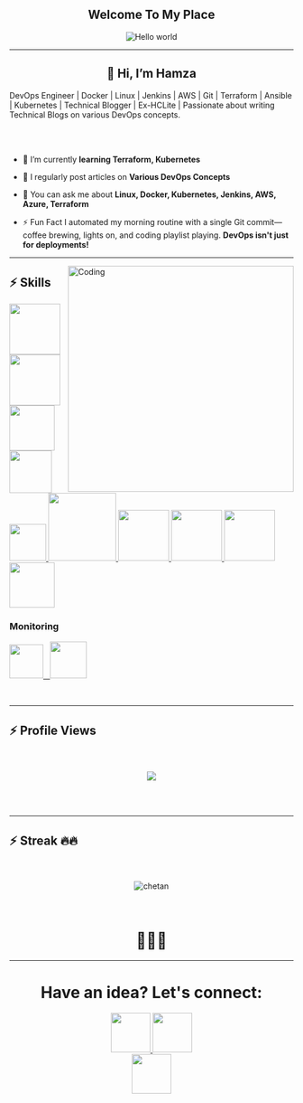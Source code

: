 <p align="center">
<h2 align="center"> 
Welcome To My Place 
</h2></p>

<p align="center"> 
<p align="center"> 
<img src="[https://raw.githubusercontent.com/sagar-viradiya/sagar-viradiya/master/resources/banner.png](https://dribbble.com/shots/3926962-Take-Intelligent-Risks-Linkedin/attachments/10099950?mode=media)" alt="Hello world">


<hr>
<h2 align="center">👋 Hi, I’m Hamza</h2>

DevOps Engineer  | Docker | Linux | Jenkins | AWS | Git | Terraform | Ansible | Kubernetes | Technical Blogger | Ex-HCLite | Passionate about writing Technical Blogs on various DevOps concepts.

<br>
<br>

- 🔭 I’m currently **learning Terraform, Kubernetes**
- 📝 I regularly post articles on **Various DevOps Concepts**

- 💬 You can ask me about **Linux, Docker, Kubernetes, Jenkins, AWS, Azure, Terraform**

- ⚡ Fun Fact I automated my morning routine with a single Git commit—coffee brewing, lights on, and coding playlist playing. **DevOps isn't just for deployments!**

<hr>
<Img align="right" alt="Coding" width="400" src="https://cdn.dribbble.com/users/1162077/screenshots/3848914/programmer.gif">

   ## :zap: Skills

   <a href="https://www.linux.org/" target="_blanfalse" />
    <img src="https://www.vectorlogo.zone/logos/linux/linux-icon.svg"  height="90" />
  </a>
   <a href="https://aws.amazon.com/" target="_blank" >
    <img src="https://www.vectorlogo.zone/logos/amazon_aws/amazon_aws-icon.svg"  height="90" />
  </a>
  <a href="https://www.docker.com/" target="_blank" >
    <img src="https://raw.githubusercontent.com/itsksaurabh/itsksaurabh/master/assets/docker.gif"  height="80" /> 
  </a>
  <a href="https://kubernetes.io/" target="_blank" >
    <img src="https://raw.githubusercontent.com/itsksaurabh/itsksaurabh/master/assets/k8s.gif"  height="75" />
  </a>
  <a href="https://docs.gitlab.com/ee/ci/" target="_blank" >
    <img src="https://raw.githubusercontent.com/itsksaurabh/itsksaurabh/master/assets/cicd.gif"  height="65" />
  </a>
  <a href="https://www.terraform.io/" target="_blank" >
    <img src="https://raw.githubusercontent.com/itsksaurabh/itsksaurabh/master/assets/terraform.gif" width="120" />
  </a>
   </a>
    <a href="https://www.jenkins.io/" target="_blank" >
    <img src="https://raw.githubusercontent.com/DARK-art108/ItsRitesh/master/assets/ll.png" height="90" />
  </a>
  <a href="https://www.ansible.com/" target="_blank" >
    <img src="https://www.vectorlogo.zone/logos/ansible/ansible-icon.svg"  height="90" />
  </a>
 </a>
    <a href="https://pages.github.com/?(null)" target="_blank" >
   <img src="https://media.giphy.com/media/kH1DBkPNyZPOk0BxrM/giphy.gif" width="90" />
  </a>
 </a>
  <a href="https://code.visualstudio.com/" target="_blank" >
     <img src="https://i.giphy.com/media/IdyAQJVN2kVPNUrojM/200.webp"  height="80" /> 
  </a>

 ### Monitoring
  
 <p float="left">
  <a href="https://grafana.com/" target="_blank" >
    <img src="https://raw.githubusercontent.com/itsksaurabh/itsksaurabh/master/assets/grafana.gif" height="60" />&nbsp;&nbsp;
  </a>
  <a href="https://prometheus.io/" target="_blank" >
    <img src="https://raw.githubusercontent.com/itsksaurabh/itsksaurabh/master/assets/prometheus.gif" height="65" />
  </a>
</p>
  
<br>

<hr>


## :zap: Profile Views
<p align="center"> 
   <br>
  <br>
  <img src="https://profile-counter.glitch.me/chetanrakhra/count.svg" />
</p>
<br >
<br />
<hr>

## :zap: Streak 🔥🔥
<p align="center">
   <br>
   <br>
<img align="center" src="https://github-readme-streak-stats.herokuapp.com/?user=chxtan&&theme=radical&line_height=27&v=5" alt="chetan"></p>
   <br>
<h1 align="center">🧋🧋🧋</h1>
<hr>

<h1 align="center" >Have an idea? Let's connect:</h1>

<div align="center" gap="20px">
<!-- <a href="https://www.linkedin.com/in/chetanrakhra/">
<img width="70px" src="https://img.shields.io/badge/-%2312100E.svg?&logo=linkedin&logoColor=white" />
</a> -->

<a href="https://medium.com/@chetxn">
<img  width="70px" src="https://img.shields.io/badge/-%2312100E.svg?&logo=medium&logoColor=white" />
</a>

<a href="https://github.com/chxtan">
<img  width="70px" src="https://img.shields.io/badge/-%2312100E.svg?&logo=github&logoColor=white" />
</a>
</div>

<div align="center" gap="20px">
<a href="https://twitter.com/chxtan_">
<img  width="70px" src="https://img.shields.io/badge/-%2312100E.svg?&logo=twitter&logoColor=white" />
</a>
</div>
